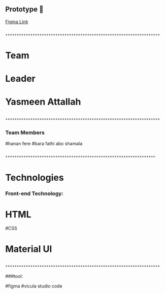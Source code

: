 ## Prototype 🎨
[Figma Link](https://www.figma.com/file/tHwhUHP4RQJF3ebkv4L54I/recipes?type=design&node-id=0-1&t=ivBfSBqgeJKha3fi-0)
                              
                              
                              ********************************************************************

# Team

# Leader

# Yasmeen Attallah

                              ********************************************************************
### Team Members 

#hanan fere
#bara fathi abo shamala

                              ******************************************************************

# Technologies 
### Front-end Technology:
# HTML 
#CSS
# Material UI
                             ********************************************************************

###tool:

#figma
#vicula studio code
